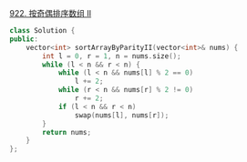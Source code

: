 [922. 按奇偶排序数组 II](https://leetcode.cn/problems/sort-array-by-parity-ii/description/?envType=daily-question&envId=2025-02-04)
```cpp
class Solution {
public:
    vector<int> sortArrayByParityII(vector<int>& nums) {
        int l = 0, r = 1, n = nums.size();
        while (l < n && r < n) {
            while (l < n && nums[l] % 2 == 0)
                l += 2;
            while (r < n && nums[r] % 2 != 0)
                r += 2;
            if (l < n && r < n)
                swap(nums[l], nums[r]);
        }
        return nums;
    }
};
```
